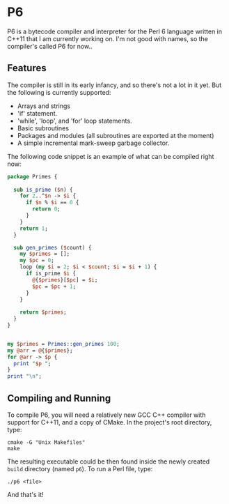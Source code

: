 P6
==

P6 is a bytecode compiler and interpreter for the Perl 6 language written in
C++11 that I am currently working on.  I'm not good with names, so the
compiler's called P6 for now..

Features
--------

The compiler is still in its early infancy, and so there's not a lot in it
yet. But the following is currently supported:

   * Arrays and strings
   * 'if' statement.
   * 'while', 'loop', and 'for' loop statements.
   * Basic subroutines
   * Packages and modules (all subroutines are exported at the moment)
   * A simple incremental mark-sweep garbage collector.
   
The following code snippet is an example of what can be compiled right now:
```perl
package Primes {
  
  sub is_prime ($n) {
    for 2..^$n -> $i {
      if $n % $i == 0 {
        return 0;
      }
    }
    return 1;
  }

  sub gen_primes ($count) {
    my $primes = [];
    my $pc = 0;
    loop (my $i = 2; $i < $count; $i = $i + 1) {
      if is_prime $i {
        @{$primes}[$pc] = $i;
        $pc = $pc + 1;
      }
    }
    
    return $primes;
  }
}


my $primes = Primes::gen_primes 100;
my @arr = @{$primes};
for @arr -> $p {
  print "$p ";
}
print "\n";
```
   
Compiling and Running
---------------------

To compile P6, you will need a relatively new GCC C++ compiler with support
for C++11, and a copy of CMake.  In the project's root directory, type:
```
cmake -G "Unix Makefiles"
make
```

The resulting executable could be then found inside the newly created `build`
directory (named `p6`).  To run a Perl file, type:
```
./p6 <file>
```

And that's it!

